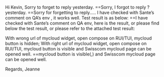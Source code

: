 Hi Kevin,
Sorry to forget to reply yesterday.
==Sorry, I forgot to reply ? yesterday.
==Sorry for forgetting to reply.....
I have checked with Sante’s  comment on QA’s env , it works well. Test result is as below:
==I have checked with Sante’s comment on QA env, here is the result, or please find below the test result, or please refer to the attached test result:

With wrong url of mycloud widget, open compose on RUI/TUI, mycloud button is hidden;
With right url of mycloud widget, open compose on RUI/TUI, mycloud button is visible and Swisscom mycloud page can be opened well.
==mycloud button is visible(,) and Swisscom mycloud page can be opened well.

Regards,
Jeanne


